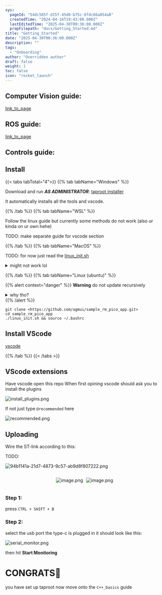 ```yaml
---
sys:
  pageId: "54dc585f-d15f-45d0-b75c-8fdc66a854a8"
  createdTime: "2024-04-16T19:43:00.000Z"
  lastEditedTime: "2025-04-30T00:36:00.000Z"
  propFilepath: "docs/Getting_Started.md"
title: "Getting_Started"
date: "2025-04-30T00:36:00.000Z"
description: ""
tags:
  - "Onboarding"
author: "Overridden author"
draft: false
weight: 1
toc: false
icon: "rocket_launch"
---
```


## Computer Vision guide:

[link_to_page](86d45bc0-388b-4d26-8848-44f255f73d0e)

## ROS guide:

[link_to_page](3c76c1de-ec8f-46d6-8b0a-294005edc2d5)

## Controls guide:

## Install

{{< tabs tabTotal="4">}}
{{% tab tabName="Windows" %}}

Download and run _**AS ADMINISTRATOR**_: [taproot installer](https://github.com/Thornbots/TeachingFreshies/releases/tag/1.0)

It automatically installs all the tools and vscode.

{{% /tab %}}
{{% tab tabName="WSL" %}}

Follow the linux guide but currently some methods do not work (also ur kinda on ur own hehe)

TODO: make separate guide for vscode section

{{% /tab %}}
{{% tab tabName="MacOS" %}}

TODO: for now just read the [linux_init.sh](https://github.com/agmui/sample_rm_pico_app/blob/main/linux_init.sh)

<details>
<summary>might not work lol</summary>

`brew install libusb pkg-config`

Next install: [vscode](https://code.visualstudio.com/Download)

</details>

{{% /tab %}}
{{% tab tabName="Linux (ubuntu)" %}}

{{% alert context="danger" %}}
**Warning** do not update recursively
<details>
<summary>why tho?</summary>
There are some submodules that may go on for a while (like tinyusb) and I highly
recommend you don't need to get them.
If you want to see what submodules I update just look in `linux_init.sh`
</details>
{{% /alert %}}

```shell
git clone <https://github.com/agmui/sample_rm_pico_app.git>
cd sample_rm_pico_app
./linux_init.sh && source ~/.bashrc
```

## Install VScode

[vscode](https://code.visualstudio.com/Download)

{{% /tab %}}
{{< /tabs >}}

## VScode extensions

Have vscode open this repo
When first opining vscode should ask you to install the plugins

![install_plugins.png](https://prod-files-secure.s3.us-west-2.amazonaws.com/d518164a-d88e-44d1-a4ee-3adb3bd8bce0/89bd30f0-1825-4e77-867b-0a41ce370880/install_plugins.png?X-Amz-Algorithm=AWS4-HMAC-SHA256&X-Amz-Content-Sha256=UNSIGNED-PAYLOAD&X-Amz-Credential=ASIAZI2LB466Q4VDMVBQ%2F20250724%2Fus-west-2%2Fs3%2Faws4_request&X-Amz-Date=20250724T200842Z&X-Amz-Expires=3600&X-Amz-Security-Token=IQoJb3JpZ2luX2VjEAwaCXVzLXdlc3QtMiJHMEUCIQD%2FbldkPfL3HbPj%2FgJxMZ5pgUzMr2KMcjJhpUWJ0w5%2BxwIgUK7cnYB2zBhRHLHvZJvsg5t1kc6Rjca4%2BbhBaYDw8O4q%2FwMINBAAGgw2Mzc0MjMxODM4MDUiDPIKm8W8mjiWjGiHUyrcAwOrRUZCOZz%2BhD%2B%2Bt2C9DEc8roFiL%2BfKUNBnW%2Ftmt7c7D2A8KniIKIImbT9spGJdNvcPrSbID%2BMhrdYQ3kSIu5LgkVbVGDNrI2cqmzDxdwDoGyD0zpfsVrSGK19L01BllUuiat9CT8eiZeUVyqFzrFw2ebABxgDNFxzb0zRMbqLOdVJI4TqwtfVKYoa%2F9TV%2B1D6YXUNaqzXDghTIyUFFvmWX9ibQKqhCC%2F8REbYOEv6gnd0WQ1O9EQvgfnWQqh6alxVkZbI8rS01I5GHEpi1plUIE0fmPGx0lomkRXWEaAyNDKKUHRbuxRBn70t2upKIW%2FpEw980FsowApFvxcM70o3CjtuCXp5%2F1Ccj3B7U3TGytaGFBcjlyWj9%2BAguMMJSpTuq4Kqa%2Fus%2Fb1yBHn4PqXuXYle6MRMyV3jWRZnZvObCik0aKh8Wf233Ce80ytm7XO5xA5pEy5xXAFoWmQKQW52IfKa5OxAn1t1Yl5yqcYuS9M7Bi3siGZQKWWHI9YXaDf2ca73DJgbi%2F0FNrTtUZO2umFvbCtLdh3Y4vF7c4D%2BYLxGdJwA44LvFv6TylyOJ%2Bpr4%2FKxoo%2F9VaJfdD0DosX9Eo58Zas263S4RWbwWLacxksPKF2E1xaZnK9blMLqPisQGOqUB9P05GaknDLtirRWH%2FYAuxySr47SRCtEGru3mPJAVhiMQb0fYrmmLhyW9Hjh5%2FaJvzNgppAwqoMAFaMIpjdyEeLM5W%2B4eeobL1U35VrVAsU0iy9Hc8IuK1lZbCEzu%2BMIYa%2FdRZ69afG7Ja9GKGmNvvdl1nZthsa3M4LDgLJCh%2F3ZxSBB%2FPF8QWtZiYxzW%2BLA6FEW4YIw8eebdF%2FxldcObV8bpMDWe&X-Amz-Signature=42ce7953705c77db7c974500aef8ebf2f6df0e02d7a4a0a4f88e3671c6bb8d86&X-Amz-SignedHeaders=host&x-amz-checksum-mode=ENABLED&x-id=GetObject)

If not just type `@recommended` here  

![recommended.png](https://prod-files-secure.s3.us-west-2.amazonaws.com/d518164a-d88e-44d1-a4ee-3adb3bd8bce0/61e661e9-5d85-4dfc-be0d-8d2097a5e793/recommended.png?X-Amz-Algorithm=AWS4-HMAC-SHA256&X-Amz-Content-Sha256=UNSIGNED-PAYLOAD&X-Amz-Credential=ASIAZI2LB466Q4VDMVBQ%2F20250724%2Fus-west-2%2Fs3%2Faws4_request&X-Amz-Date=20250724T200842Z&X-Amz-Expires=3600&X-Amz-Security-Token=IQoJb3JpZ2luX2VjEAwaCXVzLXdlc3QtMiJHMEUCIQD%2FbldkPfL3HbPj%2FgJxMZ5pgUzMr2KMcjJhpUWJ0w5%2BxwIgUK7cnYB2zBhRHLHvZJvsg5t1kc6Rjca4%2BbhBaYDw8O4q%2FwMINBAAGgw2Mzc0MjMxODM4MDUiDPIKm8W8mjiWjGiHUyrcAwOrRUZCOZz%2BhD%2B%2Bt2C9DEc8roFiL%2BfKUNBnW%2Ftmt7c7D2A8KniIKIImbT9spGJdNvcPrSbID%2BMhrdYQ3kSIu5LgkVbVGDNrI2cqmzDxdwDoGyD0zpfsVrSGK19L01BllUuiat9CT8eiZeUVyqFzrFw2ebABxgDNFxzb0zRMbqLOdVJI4TqwtfVKYoa%2F9TV%2B1D6YXUNaqzXDghTIyUFFvmWX9ibQKqhCC%2F8REbYOEv6gnd0WQ1O9EQvgfnWQqh6alxVkZbI8rS01I5GHEpi1plUIE0fmPGx0lomkRXWEaAyNDKKUHRbuxRBn70t2upKIW%2FpEw980FsowApFvxcM70o3CjtuCXp5%2F1Ccj3B7U3TGytaGFBcjlyWj9%2BAguMMJSpTuq4Kqa%2Fus%2Fb1yBHn4PqXuXYle6MRMyV3jWRZnZvObCik0aKh8Wf233Ce80ytm7XO5xA5pEy5xXAFoWmQKQW52IfKa5OxAn1t1Yl5yqcYuS9M7Bi3siGZQKWWHI9YXaDf2ca73DJgbi%2F0FNrTtUZO2umFvbCtLdh3Y4vF7c4D%2BYLxGdJwA44LvFv6TylyOJ%2Bpr4%2FKxoo%2F9VaJfdD0DosX9Eo58Zas263S4RWbwWLacxksPKF2E1xaZnK9blMLqPisQGOqUB9P05GaknDLtirRWH%2FYAuxySr47SRCtEGru3mPJAVhiMQb0fYrmmLhyW9Hjh5%2FaJvzNgppAwqoMAFaMIpjdyEeLM5W%2B4eeobL1U35VrVAsU0iy9Hc8IuK1lZbCEzu%2BMIYa%2FdRZ69afG7Ja9GKGmNvvdl1nZthsa3M4LDgLJCh%2F3ZxSBB%2FPF8QWtZiYxzW%2BLA6FEW4YIw8eebdF%2FxldcObV8bpMDWe&X-Amz-Signature=cdd6ecc31462fe07fe973160c3f11ac914f5ea06281670ca3723c13d728c6a4f&X-Amz-SignedHeaders=host&x-amz-checksum-mode=ENABLED&x-id=GetObject)

## Uploading

Wire the ST-link according to this:

TODO:

![94b1141a-21d7-4873-9c57-ab9d8f807222.png](https://prod-files-secure.s3.us-west-2.amazonaws.com/d518164a-d88e-44d1-a4ee-3adb3bd8bce0/e5fad17d-ab82-4300-9f4c-505ab4b1202c/94b1141a-21d7-4873-9c57-ab9d8f807222.png?X-Amz-Algorithm=AWS4-HMAC-SHA256&X-Amz-Content-Sha256=UNSIGNED-PAYLOAD&X-Amz-Credential=ASIAZI2LB466Q4VDMVBQ%2F20250724%2Fus-west-2%2Fs3%2Faws4_request&X-Amz-Date=20250724T200842Z&X-Amz-Expires=3600&X-Amz-Security-Token=IQoJb3JpZ2luX2VjEAwaCXVzLXdlc3QtMiJHMEUCIQD%2FbldkPfL3HbPj%2FgJxMZ5pgUzMr2KMcjJhpUWJ0w5%2BxwIgUK7cnYB2zBhRHLHvZJvsg5t1kc6Rjca4%2BbhBaYDw8O4q%2FwMINBAAGgw2Mzc0MjMxODM4MDUiDPIKm8W8mjiWjGiHUyrcAwOrRUZCOZz%2BhD%2B%2Bt2C9DEc8roFiL%2BfKUNBnW%2Ftmt7c7D2A8KniIKIImbT9spGJdNvcPrSbID%2BMhrdYQ3kSIu5LgkVbVGDNrI2cqmzDxdwDoGyD0zpfsVrSGK19L01BllUuiat9CT8eiZeUVyqFzrFw2ebABxgDNFxzb0zRMbqLOdVJI4TqwtfVKYoa%2F9TV%2B1D6YXUNaqzXDghTIyUFFvmWX9ibQKqhCC%2F8REbYOEv6gnd0WQ1O9EQvgfnWQqh6alxVkZbI8rS01I5GHEpi1plUIE0fmPGx0lomkRXWEaAyNDKKUHRbuxRBn70t2upKIW%2FpEw980FsowApFvxcM70o3CjtuCXp5%2F1Ccj3B7U3TGytaGFBcjlyWj9%2BAguMMJSpTuq4Kqa%2Fus%2Fb1yBHn4PqXuXYle6MRMyV3jWRZnZvObCik0aKh8Wf233Ce80ytm7XO5xA5pEy5xXAFoWmQKQW52IfKa5OxAn1t1Yl5yqcYuS9M7Bi3siGZQKWWHI9YXaDf2ca73DJgbi%2F0FNrTtUZO2umFvbCtLdh3Y4vF7c4D%2BYLxGdJwA44LvFv6TylyOJ%2Bpr4%2FKxoo%2F9VaJfdD0DosX9Eo58Zas263S4RWbwWLacxksPKF2E1xaZnK9blMLqPisQGOqUB9P05GaknDLtirRWH%2FYAuxySr47SRCtEGru3mPJAVhiMQb0fYrmmLhyW9Hjh5%2FaJvzNgppAwqoMAFaMIpjdyEeLM5W%2B4eeobL1U35VrVAsU0iy9Hc8IuK1lZbCEzu%2BMIYa%2FdRZ69afG7Ja9GKGmNvvdl1nZthsa3M4LDgLJCh%2F3ZxSBB%2FPF8QWtZiYxzW%2BLA6FEW4YIw8eebdF%2FxldcObV8bpMDWe&X-Amz-Signature=903dc88652efc111fe750f8904233e39ea3746617aaf564acc7c46f95d2e1096&X-Amz-SignedHeaders=host&x-amz-checksum-mode=ENABLED&x-id=GetObject)

<div style="display: flex;flex-direction: row; column-gap:10px; max-width: 630px;justify-content: center;">
<div>

![image.png](https://prod-files-secure.s3.us-west-2.amazonaws.com/d518164a-d88e-44d1-a4ee-3adb3bd8bce0/210ecb78-1116-4d7b-b9b7-2292f66fa2c2/image.png?X-Amz-Algorithm=AWS4-HMAC-SHA256&X-Amz-Content-Sha256=UNSIGNED-PAYLOAD&X-Amz-Credential=ASIAZI2LB4667IV2KHCX%2F20250724%2Fus-west-2%2Fs3%2Faws4_request&X-Amz-Date=20250724T200846Z&X-Amz-Expires=3600&X-Amz-Security-Token=IQoJb3JpZ2luX2VjEAwaCXVzLXdlc3QtMiJGMEQCIGHwrKBr96gFzzZKflEfmCY7qzSLvmYPOFbz%2BgaRBiG6AiBEdyMa4V3%2B44vb0fM%2BxGTd3VDXkI4Q1MuGgTc0Wb8GYyr%2FAwg0EAAaDDYzNzQyMzE4MzgwNSIMl7FvAeLqK1sNwBNJKtwDQAAqEiO0y56XMdT4uYIAMap1yyFMuwQQOueDxEifbtVBouQEJVWmtt0A7jt%2BVfoUYRv8j6awU%2BpO6Bm2OxLF8yAZRKG1sBnaor14Lg2Jm42tmyDVeWjsRvsodwYmvMYvi1QzOI95CgEjg2nMFTUga6n3Uia0jdGQL3bj4Z6ZvWU1NGlttHkU5benlZ7zE%2F1hsW6erAWmClNwCS%2FCj1Jaqz81uNkoJGxj%2F4SmfPNx%2BxPlvVZj7grzAVsuvunx60%2B5XOvCirApJSEvAnpNyj9sRsiQCC6lgTl79C3%2Bs55mbI54w9%2FUFSwk8DOh4O6Qibvtd5NqVzCZ9JLpmmoNg2Ut0uXxU8eXobgffVcv4CYnIOuhwRVcfrbc3SMZMB%2FhpQtqmexSOaAbAM0451O%2FUeo9YJk2xrTsIDdsjezrU2PnxUoiK2x0jrTqBmCeZzw9QmeuSl%2BZSMgzV76HsATKBFidPw1bCLLxokyF%2BiJd3NUcFAEW2L%2FDhkKyDZWNRrT2V6Ezwmybs8%2FxyZPu4xLzvOcFHZVsPBu7ApWhY1LMVtr6CvVzDYVM5ggKMvlG%2F6S9z%2FiyfYFDaoZWzTsGkme8bIcCoUhrMJNd5dhtPCmvewEroiCk82mEp0w3peefyA0wn4%2BKxAY6pgHmHsGdlrKmUMhXTbNNyXT0Ru9yZ28H%2Bk6Ys1EZzsFZp9YNbd%2BaoWTIyGVi67f8GbVYDfgW9EaLeO%2F%2Be52fGmpO2lZdw1n7BxH7UCRTG2eA6yVng6hcxfvNs7Lcy6Rv6jkS%2F0AOmKlBxH%2FysnMiNA3%2FDYt1pFGJ1xZ88N6NxeUCYjsCNExPK4Rl%2FDpZb8Ys7ZhBwVihHP8LP%2FP%2B0OoHeivsQZ4hNYqq&X-Amz-Signature=0a0bd74fc63cc09189ddfc63d44c767471dae324e2fe4f506b38462129edfc8a&X-Amz-SignedHeaders=host&x-amz-checksum-mode=ENABLED&x-id=GetObject)

</div>
<div>

![image.png](https://prod-files-secure.s3.us-west-2.amazonaws.com/d518164a-d88e-44d1-a4ee-3adb3bd8bce0/33a0fd0f-8ca6-4a86-8e09-26e95ded1fff/image.png?X-Amz-Algorithm=AWS4-HMAC-SHA256&X-Amz-Content-Sha256=UNSIGNED-PAYLOAD&X-Amz-Credential=ASIAZI2LB466UCXWXJV6%2F20250724%2Fus-west-2%2Fs3%2Faws4_request&X-Amz-Date=20250724T200848Z&X-Amz-Expires=3600&X-Amz-Security-Token=IQoJb3JpZ2luX2VjEAwaCXVzLXdlc3QtMiJHMEUCICvPQtZ%2F3JEST6bAFRghmRqYfTON4sYrjx2ThCRuq%2BpzAiEA0LHM2xd%2FJw2Pqb1XPI2us5Xuhb7H60mTSwweO4PIWGMq%2FwMINBAAGgw2Mzc0MjMxODM4MDUiDNJncMcN5p3PR%2FpR5yrcA2eklriHS1YlHZTKDqviDB2OjvUSMXSizOy3ThnDoqPT02IMTzvmOSfOcrrpVphiVPpbKwlKCcoXgFtQWCuhaoxW4wm%2FDCXfElgr3Dl%2B8dAQ9u3bw%2FAwZafChpSlWLGI3GHnY26Hxb%2FE4l2TkFMSwrukIa5FqTAw3n6Beb1nfRw%2FZZz%2F69CnSa5i1a9Q5W5lftNSb8bXpNuFJFH30QHdJbIIjcQior%2FvqhCi2Apc3qiihVrYmu9Pm%2BNLXcj1msFA2VJszG9VAyaGe%2Bgm5BvWBiyejIbzTcJhjs8fLxYbZoZzVIOIJOmcLobdqb5svBnJv8JlXGep0OxbLDOvzIBiOkUg9i7lTxMS8SxoeLqQEBLuo09iTCc90h0W61N8arPpsRBWQUXVDl%2BiAHH96xFKtZFblZ42ZwtyWlW8gfiM%2F4LT7UAnvCjpBq%2BcjH1%2FRzWs2SVK0juPXuJMm47%2FtPWBrHHTXBWgWMPvjisYtvn1Vfmv3xYWHVMGwSWCshtfwoNmDiXdHMEwfmH0WNn7QqsG0RT9MiKYk8HkpKJjCilr2STUNah6Yu2izOfutkjubYZxRJyNoKg3PZcNjO2GBqfw5o%2Bo1lax7Dy%2F7IrOpYCAaP2qQoVBtdUmSQU%2FEurHMKCQisQGOqUBDUZrHzt%2FmyB1v7Z6gKnN2Wz5SwxEALMI%2BfoINQ%2BabuxmUYBetjxtQs9lPeKFUdyAQCG7ZIqVkqAe%2FK0%2B%2FstItWwUq670jwPbFDim4RnmYhWeR40N5Sg1j1s%2B9E47BduoJweL2D8gvQQQZIX4ADAFAHvNdliznhSTm9%2BG35g8c36BCFfnz%2FADFkJlb5EduBY8xJ0JJrVFFYgT2mb0wi2k7gE%2FpzYd&X-Amz-Signature=89de50a17e49341c1bbc97997e66435d80ba5b9d53472c23f7badc772114b507&X-Amz-SignedHeaders=host&x-amz-checksum-mode=ENABLED&x-id=GetObject)

</div>
</div>

### Step 1:

press `CTRL + SHIFT + B`

### Step 2:

select the usb port the type-c is plugged in it should look like this:

![serial_monitor.png](https://prod-files-secure.s3.us-west-2.amazonaws.com/d518164a-d88e-44d1-a4ee-3adb3bd8bce0/f03f4774-05d4-4393-b6a0-d5efb6d315ab/serial_monitor.png?X-Amz-Algorithm=AWS4-HMAC-SHA256&X-Amz-Content-Sha256=UNSIGNED-PAYLOAD&X-Amz-Credential=ASIAZI2LB466Q4VDMVBQ%2F20250724%2Fus-west-2%2Fs3%2Faws4_request&X-Amz-Date=20250724T200842Z&X-Amz-Expires=3600&X-Amz-Security-Token=IQoJb3JpZ2luX2VjEAwaCXVzLXdlc3QtMiJHMEUCIQD%2FbldkPfL3HbPj%2FgJxMZ5pgUzMr2KMcjJhpUWJ0w5%2BxwIgUK7cnYB2zBhRHLHvZJvsg5t1kc6Rjca4%2BbhBaYDw8O4q%2FwMINBAAGgw2Mzc0MjMxODM4MDUiDPIKm8W8mjiWjGiHUyrcAwOrRUZCOZz%2BhD%2B%2Bt2C9DEc8roFiL%2BfKUNBnW%2Ftmt7c7D2A8KniIKIImbT9spGJdNvcPrSbID%2BMhrdYQ3kSIu5LgkVbVGDNrI2cqmzDxdwDoGyD0zpfsVrSGK19L01BllUuiat9CT8eiZeUVyqFzrFw2ebABxgDNFxzb0zRMbqLOdVJI4TqwtfVKYoa%2F9TV%2B1D6YXUNaqzXDghTIyUFFvmWX9ibQKqhCC%2F8REbYOEv6gnd0WQ1O9EQvgfnWQqh6alxVkZbI8rS01I5GHEpi1plUIE0fmPGx0lomkRXWEaAyNDKKUHRbuxRBn70t2upKIW%2FpEw980FsowApFvxcM70o3CjtuCXp5%2F1Ccj3B7U3TGytaGFBcjlyWj9%2BAguMMJSpTuq4Kqa%2Fus%2Fb1yBHn4PqXuXYle6MRMyV3jWRZnZvObCik0aKh8Wf233Ce80ytm7XO5xA5pEy5xXAFoWmQKQW52IfKa5OxAn1t1Yl5yqcYuS9M7Bi3siGZQKWWHI9YXaDf2ca73DJgbi%2F0FNrTtUZO2umFvbCtLdh3Y4vF7c4D%2BYLxGdJwA44LvFv6TylyOJ%2Bpr4%2FKxoo%2F9VaJfdD0DosX9Eo58Zas263S4RWbwWLacxksPKF2E1xaZnK9blMLqPisQGOqUB9P05GaknDLtirRWH%2FYAuxySr47SRCtEGru3mPJAVhiMQb0fYrmmLhyW9Hjh5%2FaJvzNgppAwqoMAFaMIpjdyEeLM5W%2B4eeobL1U35VrVAsU0iy9Hc8IuK1lZbCEzu%2BMIYa%2FdRZ69afG7Ja9GKGmNvvdl1nZthsa3M4LDgLJCh%2F3ZxSBB%2FPF8QWtZiYxzW%2BLA6FEW4YIw8eebdF%2FxldcObV8bpMDWe&X-Amz-Signature=0f7d2e8c0f9b0aad8ed32a9bef72860fb85ab838723297e76f486009a7e9f577&X-Amz-SignedHeaders=host&x-amz-checksum-mode=ENABLED&x-id=GetObject)

then hit **Start Monitoring**

# CONGRATS🎉

you have set up taproot now move onto the `C++_basics` guide
